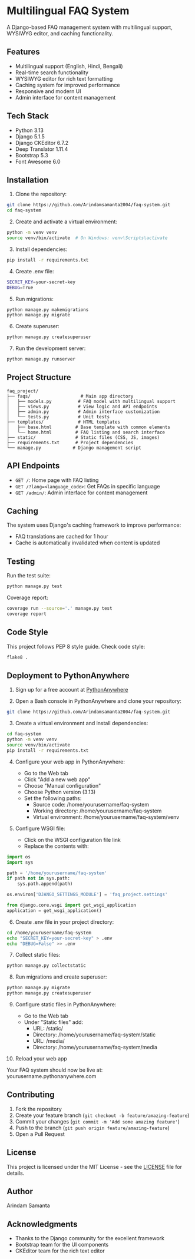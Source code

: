 # Multilingual FAQ System

A Django-based FAQ management system with multilingual support, WYSIWYG editor, and caching functionality.

## Features

- Multilingual support (English, Hindi, Bengali)
- Real-time search functionality
- WYSIWYG editor for rich text formatting
- Caching system for improved performance
- Responsive and modern UI
- Admin interface for content management

## Tech Stack

- Python 3.13
- Django 5.1.5
- Django CKEditor 6.7.2
- Deep Translator 1.11.4
- Bootstrap 5.3
- Font Awesome 6.0

## Installation

1. Clone the repository:
```bash
git clone https://github.com/Arindamsamanta2004/faq-system.git
cd faq-system
```

2. Create and activate a virtual environment:
```bash
python -m venv venv
source venv/bin/activate  # On Windows: venv\Scripts\activate
```

3. Install dependencies:
```bash
pip install -r requirements.txt
```

4. Create .env file:
```bash
SECRET_KEY=your-secret-key
DEBUG=True
```

5. Run migrations:
```bash
python manage.py makemigrations
python manage.py migrate
```

6. Create superuser:
```bash
python manage.py createsuperuser
```

7. Run the development server:
```bash
python manage.py runserver
```

## Project Structure

```
faq_project/
├── faqs/                   # Main app directory
│   ├── models.py          # FAQ model with multilingual support
│   ├── views.py           # View logic and API endpoints
│   ├── admin.py           # Admin interface customization
│   └── tests.py           # Unit tests
├── templates/             # HTML templates
│   ├── base.html         # Base template with common elements
│   └── home.html         # FAQ listing and search interface
├── static/               # Static files (CSS, JS, images)
├── requirements.txt      # Project dependencies
└── manage.py            # Django management script
```

## API Endpoints

- `GET /`: Home page with FAQ listing
- `GET /?lang=<language_code>`: Get FAQs in specific language
- `GET /admin/`: Admin interface for content management

## Caching

The system uses Django's caching framework to improve performance:
- FAQ translations are cached for 1 hour
- Cache is automatically invalidated when content is updated

## Testing

Run the test suite:
```bash
python manage.py test
```

Coverage report:
```bash
coverage run --source='.' manage.py test
coverage report
```

## Code Style

This project follows PEP 8 style guide. Check code style:
```bash
flake8 .
```

## Deployment to PythonAnywhere

1. Sign up for a free account at [PythonAnywhere](https://www.pythonanywhere.com/)

2. Open a Bash console in PythonAnywhere and clone your repository:
```bash
git clone https://github.com/Arindamsamanta2004/faq-system.git
```

3. Create a virtual environment and install dependencies:
```bash
cd faq-system
python -m venv venv
source venv/bin/activate
pip install -r requirements.txt
```

4. Configure your web app in PythonAnywhere:
   - Go to the Web tab
   - Click "Add a new web app"
   - Choose "Manual configuration"
   - Choose Python version (3.13)
   - Set the following paths:
     - Source code: /home/yourusername/faq-system
     - Working directory: /home/yourusername/faq-system
     - Virtual environment: /home/yourusername/faq-system/venv

5. Configure WSGI file:
   - Click on the WSGI configuration file link
   - Replace the contents with:
```python
import os
import sys

path = '/home/yourusername/faq-system'
if path not in sys.path:
    sys.path.append(path)

os.environ['DJANGO_SETTINGS_MODULE'] = 'faq_project.settings'

from django.core.wsgi import get_wsgi_application
application = get_wsgi_application()
```

6. Create .env file in your project directory:
```bash
cd /home/yourusername/faq-system
echo "SECRET_KEY=your-secret-key" > .env
echo "DEBUG=False" >> .env
```

7. Collect static files:
```bash
python manage.py collectstatic
```

8. Run migrations and create superuser:
```bash
python manage.py migrate
python manage.py createsuperuser
```

9. Configure static files in PythonAnywhere:
   - Go to the Web tab
   - Under "Static files" add:
     - URL: /static/
     - Directory: /home/yourusername/faq-system/static
     - URL: /media/
     - Directory: /home/yourusername/faq-system/media

10. Reload your web app

Your FAQ system should now be live at: yourusername.pythonanywhere.com

## Contributing

1. Fork the repository
2. Create your feature branch (`git checkout -b feature/amazing-feature`)
3. Commit your changes (`git commit -m 'Add some amazing feature'`)
4. Push to the branch (`git push origin feature/amazing-feature`)
5. Open a Pull Request

## License

This project is licensed under the MIT License - see the [LICENSE](LICENSE) file for details.

## Author

Arindam Samanta

## Acknowledgments

- Thanks to the Django community for the excellent framework
- Bootstrap team for the UI components
- CKEditor team for the rich text editor
